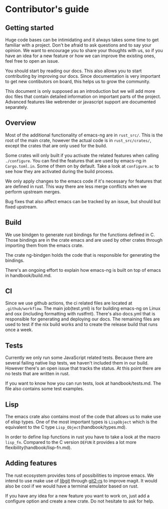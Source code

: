 # Contributor's guide

## Getting started

Huge code bases can be intimidating and it always takes some time to
get familiar with a project. Don't be afraid to ask questions and to
say your opinion. We want to encourage you to share your thoughts with
us, so if you have an idea for a new feature or how we can improve the
existing ones, feel free to open an issue.

You should start by reading our docs. This also allows you to start
contributing by improving our docs. Since documentation is very
important to get new contibutors on board, this helps us to grow the
community.

This document is only supposed as an introduction but we will add more
doc files that contain detailed information on important parts of the
project. Advanced features like webrender or javascript support are
documented separately.

## Overview

Most of the additional functionality of emacs-ng are in
`rust_src/`. This is the root of the main crate, however the actual
code is in `rust_src/crates/`, except the crates that are
only used for the build.

Some crates will only built if you activate the related features when
calling `./configure`. You can find the features that are used by
emacs-ng in `Cargo.toml.in`. Some of them on by default. Take a look
at `configure.ac` to see how they are activated during the build
process.

We only apply changes to the emacs code if it's necessary for features
that are defined in rust. This way there are less merge conflicts when
we perform upstream merges.

Bug fixes that also affect emacs can be tracked by an issue, but
should but fixed upstream.

## Build

We use bindgen to generate rust bindings for the functions defined in
C. Those bindings are in the crate emacs and are used by other crates
through importing them from the emacs crate.

The crate ng-bindgen holds the code that is responsible for generating
the bindings.

There's an ongoing effort to explain how emacs-ng is built on top of
emacs in handbook/build.md.

## CI

Since we use github actions, the ci related files are located at
`.github/workflow`. The main job(test.yml) is for building emacs-ng
on Linux and osx (including formatting with rustfmt). There's also
docs.yml that is responsible for generating and deploying our docs.
The remaining files are used to test if the nix build works and to
create the release build that runs once a week.

## Tests

Currently we only run some JavaScript related tests. Because there are several
failing native lisp tests, we haven't included them in our build.
However there's an open issue that tracks the status. At this point
there are no tests that are written in rust.

If you want to know how you can run tests, look at handbook/tests.md.
The file also contains some test examples.

## Lisp

The emacs crate also contains most of the code that allows us to make
use of elisp types. One of the most important types is `LispObject`
which is the equivalent to the C type
`Lisp_Object`(handbook/types.md).

In order to define lisp functions in rust you have to take a look at
the macro `lisp_fn`. Compared to the C version `DEFUN` it provides a
lot more flexibility(handbook/lisp-fn.md).

## Adding features

The rust ecosystem provides tons of possibilities to improve emacs.
We intend to use make use of
[libgit](https://github.com/libgit2/libgit2) through
[git2-rs](https://github.com/rust-lang/git2-rs) to improve magit. It
would also be cool if we would have a terminal emulator based on rust.

If you have any idea for a new feature you want to work on, just add a
configure option and create a new crate. Do not hesitate to ask for help.
